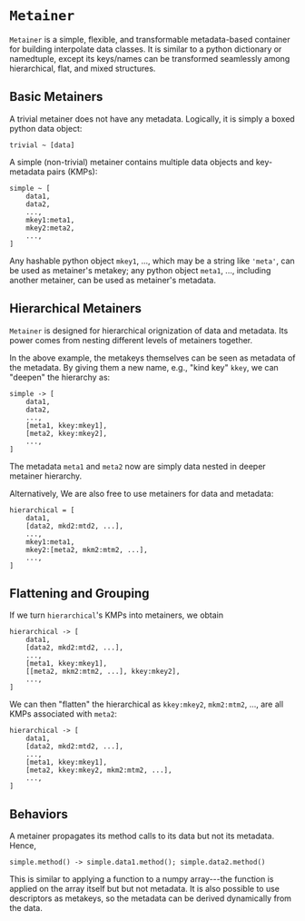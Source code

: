 # `Metainer`

`Metainer` is a simple, flexible, and transformable metadata-based
container for building interpolate data classes.
It is similar to a python dictionary or namedtuple, except its
keys/names can be transformed seamlessly among hierarchical, flat, and
mixed structures.


## Basic Metainers

A trivial metainer does not have any metadata.
Logically, it is simply a boxed python data object:

    trivial ~ [data]

A simple (non-trivial) metainer contains multiple data objects and
key-metadata pairs (KMPs):

    simple ~ [
        data1,
        data2,
        ...,
        mkey1:meta1,
        mkey2:meta2,
        ...,
    ]

Any hashable python object `mkey1`, ..., which may be a string like
`'meta'`, can be used as metainer's metakey; any python object
`meta1`, ..., including another metainer, can be used as metainer's
metadata.


## Hierarchical Metainers

`Metainer` is designed for hierarchical orignization of data and
metadata.
Its power comes from nesting different levels of metainers together.

In the above example, the metakeys themselves can be seen as metadata
of the metadata.
By giving them a new name, e.g., "kind key" `kkey`, we can "deepen"
the hierarchy as:

    simple -> [
        data1,
        data2,
        ...,
        [meta1, kkey:mkey1],
        [meta2, kkey:mkey2],
        ...,
    ]

The metadata `meta1` and `meta2` now are simply data nested in deeper
metainer hierarchy.

Alternatively, We are also free to use metainers for data and
metadata:

    hierarchical = [
        data1,
        [data2, mkd2:mtd2, ...],
        ...,
        mkey1:meta1,
        mkey2:[meta2, mkm2:mtm2, ...],
        ...,
    ]


## Flattening and Grouping

If we turn `hierarchical`'s KMPs into metainers, we obtain

    hierarchical -> [
        data1,
        [data2, mkd2:mtd2, ...],
        ...,
        [meta1, kkey:mkey1],
        [[meta2, mkm2:mtm2, ...], kkey:mkey2],
        ...,
    ]

We can then "flatten" the hierarchical as `kkey:mkey2`, `mkm2:mtm2`,
..., are all KMPs associated with `meta2`:

    hierarchical -> [
        data1,
        [data2, mkd2:mtd2, ...],
        ...,
        [meta1, kkey:mkey1],
        [meta2, kkey:mkey2, mkm2:mtm2, ...],
        ...,
    ]


## Behaviors

A metainer propagates its method calls to its data but not its
metadata.
Hence,

    simple.method() -> simple.data1.method(); simple.data2.method()

This is similar to applying a function to a numpy array---the function
is applied on the array itself but but not metadata.
It is also possible to use descriptors as metakeys, so the metadata
can be derived dynamically from the data.

